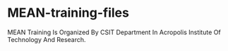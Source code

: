# MEAN-training-files
MEAN Training Is Organized By CSIT Department In Acropolis Institute Of Technology And Research.
